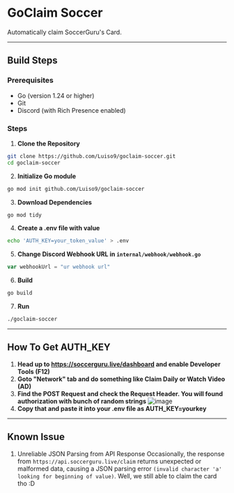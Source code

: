 # GoClaim Soccer
Automatically claim SoccerGuru's Card.

---
## Build Steps

### Prerequisites

- Go (version 1.24 or higher)
- Git
- Discord (with Rich Presence enabled)

### Steps
 1. **Clone the Repository**
```bash
git clone https://github.com/Luiso9/goclaim-soccer.git
cd goclaim-soccer
```
 2. **Initialize Go module**
```bash
go mod init github.com/Luiso9/goclaim-soccer
```

 3. **Download Dependencies**
```bash
go mod tidy
```

 4. **Create a .env file with value**
```bash
echo 'AUTH_KEY=your_token_value' > .env
```

 5. **Change Discord Webhook URL in `internal/webhook/webhook.go`**
```go
var webhookUrl = "ur webhook url"
```

 6. **Build**
```bash
go build
```

 7. **Run**
```bash
./goclaim-soccer
```

---

## How To Get AUTH_KEY

1. **Head up to https://soccerguru.live/dashboard and enable Developer Tools (F12)**
2. **Goto "Network" tab and do something like Claim Daily or Watch Video (AD)**
3. **Find the POST Request and check the Request Header. You will found authorization with bunch of random strings**
![image](https://github.com/user-attachments/assets/d2829c1d-1ef9-487b-9bd1-10ee45b91210)
4. **Copy that and paste it into your .env file as AUTH_KEY=yourkey**

---

## Known Issue

1. Unreliable JSON Parsing from API Response
Occasionally, the response from `https://api.soccerguru.live/claim` returns unexpected or malformed data, causing a JSON parsing error `(invalid character 'a' looking for beginning of value)`.
Well, we still able to claim the card tho :D
